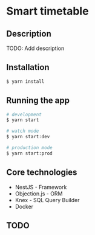 # Smart timetable

## Description
TODO: Add description

## Installation

```bash
$ yarn install
```

## Running the app

```bash
# development
$ yarn start

# watch mode
$ yarn start:dev

# production mode
$ yarn start:prod
```

## Core technologies

- NestJS - Framework
- Objection.js - ORM
- Knex - SQL Query Builder
- Docker

## TODO